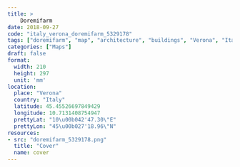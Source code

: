 ```yaml
---
title: > 
    Doremifarm
date: 2018-09-27
code: "italy_verona_doremifarm_5329178"
tags: ["doremifarm", "map", "architecture", "buildings", "Verona", "Italy"]
categories: ["Maps"]
draft: false
format:
  width: 210
  height: 297
  unit: 'mm'
location:
  place: "Verona"
  country: "Italy"
  latitude: 45.45526697849429
  longitude: 10.7131408754947
  prettyLat: "10\u00b042'47.30\"E"
  prettyLon: "45\u00b027'18.96\"N"
resources:
- src: "doremifarm_5329178.png"
  title: "Cover"
  name: cover
---
```

